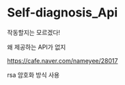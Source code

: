 # Self-diagnosis_Api
작동할지는 모르겠다!

왜 제공하는 API가 없지

https://cafe.naver.com/nameyee/28017

rsa 암호화 방식 사용
